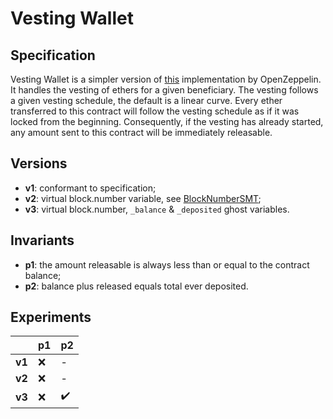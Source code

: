 # Vesting Wallet

## Specification
Vesting Wallet is a simpler version of
[this](https://github.com/OpenZeppelin/openzeppelin-contracts/blob/master/contracts/finance/VestingWallet.sol)
implementation by OpenZeppelin. It handles the vesting of ethers for a given
beneficiary. The vesting follows a given vesting schedule, the default is a
linear curve. Every ether transferred to this contract will follow the vesting
schedule as if it was locked from the beginning. Consequently, if the vesting
has already started, any amount sent to this contract will be immediately
releasable.

## Versions
- **v1**: conformant to specification;
- **v2**: virtual block.number variable, see
  [BlockNumberSMT](../../smtCheckerNotes/block_number/);
- **v3**: virtual block.number, `_balance` & `_deposited` ghost variables.

## Invariants
- **p1**: the amount releasable is always less than or equal to the contract
  balance;
- **p2**: balance plus released equals total ever deposited.

## Experiments

|      | p1                 | p2                    |
| ---- | ------------------ | --------------------- |
|**v1**| :x:                | -                     |
|**v2**| :x:                | -                     |
|**v3**| :x:                | :heavy_check_mark:    |
